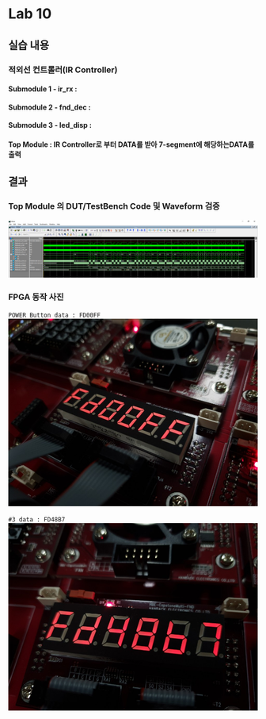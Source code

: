 # Lab 10

## 실습 내용

### **적외선 컨트롤러(IR Controller)**
#### **Submodule 1 - ir_rx** : 

#### **Submodule 2 - fnd_dec** : 

#### **Submodule 3 - led_disp** : 

#### **Top Module** :  IR Controller로 부터 DATA를 받아 7-segment에 해당하는DATA를 출력


## 결과

### **Top Module 의 DUT/TestBench Code 및 Waveform 검증**
![wave form](https://github.com/NohHaYoung/LogicDesignCode/blob/master/practice9/figs/waveform.PNG?raw=true)


### **FPGA 동작 사진**
`POWER Button data : FD00FF`
![PowerButton Data : FD00FF](https://github.com/NohHaYoung/LogicDesignCode/blob/master/practice9/figs/FPGA%281%29.jpg?raw=true)

`#3 data : FD48B7`
![#3 data : FD48B7](https://github.com/NohHaYoung/LogicDesignCode/blob/master/practice9/figs/FPGA%282%29.jpg?raw=true)

<!--stackedit_data:
eyJoaXN0b3J5IjpbLTEzNTA3NTA4MjksMTM1MTY2Njc1Ml19
-->